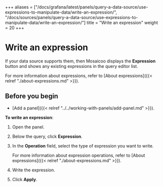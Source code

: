 +++
aliases = ["/docs/grafana/latest/panels/query-a-data-source/use-expressions-to-manipulate-data/write-an-expression/", "/docs/sources/panels/query-a-data-source/use-expressions-to-manipulate-data/write-an-expression/"]
title = "Write an expression"
weight = 20
+++

# Write an expression

If your data source supports them, then Mosaicoo displays the **Expression** button and shows any existing expressions in the query editor list.

For more information about expressions, refer to [About expressions]({{< relref "./about-expressions.md" >}}).

## Before you begin

- [Add a panel]({{< relref "../../working-with-panels/add-panel.md" >}}).

**To write an expression**:

1. Open the panel.
1. Below the query, click **Expression**.
1. In the **Operation** field, select the type of expression you want to write.

   For more information about expression operations, refer to [About expressions]({{< relref "./about-expressions.md" >}}).

1. Write the expression.
1. Click **Apply**.
